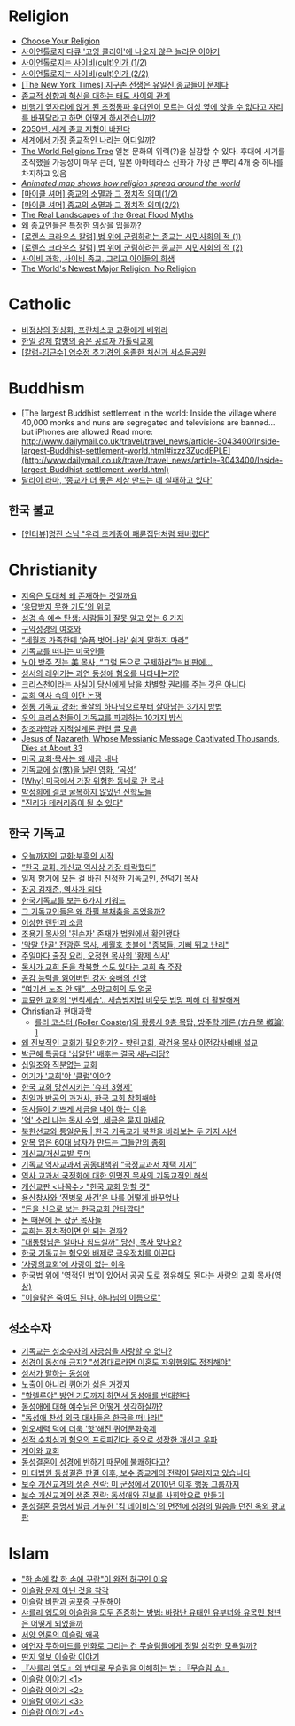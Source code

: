 Religion
========
* [Choose Your Religion](https://contemplatingtruth.wordpress.com/breaktime/religions/)
* [사이언톨로지 다큐 '고잉 클리어'에 나오지 않은 놀라운 이야기](http://www.huffingtonpost.kr/2015/04/01/story_n_6983080.html)
* [사이언톨로지는 사이비(cult)인가 (1/2)](http://newspeppermint.com/2015/04/07/m-cult1/)
* [사이언톨로지는 사이비(cult)인가 (2/2)](http://newspeppermint.com/2015/04/07/m-cult2/)
* [[The New York Times] 지구촌 전쟁은 유일신 종교들이 문제다](http://media.daum.net/series/112828//newsview?seriesId=112828&newsId=20150408000607402)
* [종교적 성향과 혁신을 대하는 태도 사이의 관계](http://newspeppermint.com/2015/04/08/religionandinnovation/)
* [비행기 옆자리에 앉게 된 초정통파 유대인이 모르는 여성 옆에 앉을 수 없다고 자리를 바꿔달라고 하면 어떻게 하시겠습니까?](http://newspeppermint.com/2015/04/09/ultraorthodox_jewish/)
* [2050년, 세계 종교 지형이 바뀐다](http://www.huffingtonpost.kr/nopil-kwak/story_b_7030586.html)
* [세계에서 가장 종교적인 나라는 어디일까?](http://newspeppermint.com/2015/04/15/global-religion-survey-2015/)
* [The World Religions Tree](http://000024.org/religions_tree/) 일본 문화의 위력(?)을 실감할 수 있다. 후대에 시기를 조작했을 가능성이 매우 큰데, 일본 아마테라스 신화가 가장 큰 뿌리 4개 중 하나를 차지하고 있음
* *[Animated map shows how religion spread around the world](https://www.youtube.com/watch?v=AvFl6UBZLv4)*
* [[마이클 셔머] 종교의 소멸과 그 정치적 의미(1/2)](http://newspeppermint.com/2015/07/20/m-religion1/)
* [[마이클 셔머] 종교의 소멸과 그 정치적 의미(2/2)](http://newspeppermint.com/2015/07/20/m-religion2/)
* [The Real Landscapes of the Great Flood Myths](http://nautil.us/issue/25/water/the-real-landscapes-of-the-great-flood-myths)
* [왜 종교인들은 특정한 의상을 입을까?](http://www.huffingtonpost.kr/2015/08/22/story_n_8023992.html)
* [[로렌스 크라우스 칼럼] 법 위에 군림하려는 종교는 시민사회의 적 (1)](http://newspeppermint.com/2015/09/10/scientist_atheist/)
* [[로렌스 크라우스 칼럼] 법 위에 군림하려는 종교는 시민사회의 적 (2)](http://newspeppermint.com/2015/09/10/scientist_atheist_2/)
* [사이비 과학, 사이비 종교, 그리고 아이들의 희생](http://ppss.kr/archives/19330)
* [The World's Newest Major Religion: No Religion](http://news.nationalgeographic.com/2016/04/160422-atheism-agnostic-secular-nones-rising-religion/)

# Catholic
* [비정상의 정상화, 프란체스코 교황에게 배워라](http://ppss.kr/archives/26238)
* [한일 강제 합병의 숨은 공로자 가톨릭교회](http://catholicpress.kr/news/view.php?idx=1493)
* [[칼럼-김근수] 염수정 추기경의 옹졸한 처신과 서소문공원](http://www.catholicpress.kr/m/view.php?idx=2223)

# Buddhism
* [The largest Buddhist settlement in the world: Inside the village where 40,000 monks and nuns are segregated and televisions are banned... but iPhones are allowed Read more: http://www.dailymail.co.uk/travel/travel_news/article-3043400/Inside-largest-Buddhist-settlement-world.html#ixzz3ZucdEPLE](http://www.dailymail.co.uk/travel/travel_news/article-3043400/Inside-largest-Buddhist-settlement-world.html)
* [달라이 라마, '종교가 더 좋은 세상 만드는 데 실패하고 있다'](http://www.huffingtonpost.kr/2015/06/10/story_n_7549154.html)

## 한국 불교
* [[인터뷰]명진 스님 "우리 조계종이 패륜집단처럼 돼버렸다"](http://www.huffingtonpost.kr/2015/06/06/story_n_7524602.html)

# Christianity
* [지옥은 도대체 왜 존재하는 것일까요](http://newspeppermint.com/2015/03/23/m-hell/)
* [‘응답받지 못한 기도’의 위로](http://ppss.kr/archives/38080)
* [성경 속 예수 탄생: 사람들이 잘못 알고 있는 6 가지](http://ppss.kr/archives/35710)
* [구약성경의 여호와](https://www.evernote.com/l/AB__CcUu9zxAyIkQG-L0rL9TdHjkufAPfeo)
* [“세월호 가족한테 ‘슬픔 벗어나라’ 쉽게 말하지 마라”](http://www.hani.co.kr/arti/society/religious/639113.html)
* [기독교를 떠나는 미국인들](http://newspeppermint.com/2015/05/17/faith-no-more/)
* [노아 방주 짓는 美 목사, “그럴 돈으로 구제하라”는 비판에…](http://christiantoday.co.kr/view.htm?id=283481)
* [성서의 레위기는 과연 동성애 혐오를 나타내는가?](http://ppss.kr/archives/44947)
* [크리스천이라는 사실이 당신에게 남을 차별할 권리를 주는 것은 아니다](http://www.huffingtonpost.kr/dale-hansen/story_b_7892776.html)
* [교회 역사 속의 이단 논쟁](https://www.facebook.com/notes/918534794893956/)
* [정통 기독교 강좌: 몰살의 하나님으로부터 살아남는 3가지 방법](http://ppss.kr/archives/22276)
* [우익 크리스천들이 기독교를 파괴하는 10가지 방식](http://www.huffingtonpost.kr/brynn-tannehill/story_b_8249044.html)
* [창조과학과 지적설계론 관련 글 모음](http://blog.naver.com/iiai/41746053)
* [Jesus of Nazareth, Whose Messianic Message Captivated Thousands, Dies at About 33](http://www.vanityfair.com/culture/2016/03/jesus-new-york-times-obituary)
* [미국 교회·목사는 왜 세금 내나](http://www.sisainlive.com/news/articleView.html?idxno=11190)
* [기독교에 살(煞)을 날린 영화, ‘곡성’](http://www.christiantoday.co.kr/articles/290962/20160518/%EA%B8%B0%EB%8F%85%EA%B5%90%EC%97%90-%EC%82%B4-%E7%85%9E-%EC%9D%84-%EB%82%A0%EB%A6%B0-%EC%98%81%ED%99%94-%EA%B3%A1%EC%84%B1.htm)
* [[Why] 미국에서 가장 위험한 동네로 간 목사](http://m.media.daum.net/m/media/society/newsview/20160528030309561)
* [박정희에 결코 굴복하지 않았던 신학도들](http://m.sisainlive.com/news/articleView.html?idxno=26105)
* ["진리가 테러리즘이 될 수 있다"](http://m.newsnjoy.or.kr/news/articleView.html?idxno=203904)

## 한국 기독교
* [오늘까지의 교회:부흥의 시작](http://xsfm.co.kr/wp/?p=197)
* [“한국 교회, 개신교 역사상 가장 타락했다”](http://m.media.daum.net/m/media/politics/newsview/20110225092537317)
* [일제 항거에 모든 걸 바친 진정한 기독교인, 전덕기 목사](http://ppss.kr/archives/34224)
* [장공 김재준, 역사가 되다](http://ppss.kr/archives/37704)
* [한국기독교를 보는 6가지 키워드](http://ppss.kr/archives/33097)
* [그 기독교인들은 왜 하필 부채춤을 추었을까?](http://www.huffingtonpost.kr/2015/03/24/story_n_6929150.html)
* [이상한 랜턴과 소금](http://ppss.kr/archives/43963)
* [조용기 목사의 '친손자' 존재가 법원에서 확인됐다](http://www.huffingtonpost.kr/2015/07/15/story_n_7799740.html)
* ['막말 단골' 전광훈 목사, 세월호 촛불에 "종북들, 기뻐 뛰고 난리"](http://www.huffingtonpost.kr/2014/05/26/story_n_5390891.html)
* [주일마다 출장 요리, 오정현 목사의 '황제 식사'](http://www.newsnjoy.or.kr/news/articleView.html?idxno=199267)
* [목사가 교회 돈을 착복할 수도 있다는 교회 측 주장](http://sarangnet.org/archives/15696)
* [공감 능력을 잃어버린 강자 숭배의 신앙](http://ppss.kr/archives/47021)
* [“여기선 노조 안 돼”…소망교회의 두 얼굴](http://newstapa.org/24724)
* [교묘한 교회의 '변칙세습'.. 세습방지법 비웃듯 법망 피해 더 활발해져](http://media.daum.net/culture/religion/newsview?newsid=20150527220720460&RIGHT_COMM=R9)
* [Christian과 현대과학](http://lightntree.blogspot.kr/)
  * [롤러 코스터 (Roller Coaster)와 황룡사 9층 목탑, 방주학 개론 (方舟學 槪論) 1](http://lightntree.blogspot.kr/2014/05/roller-coaster-9.html?m=0)
* [왜 진보적인 교회가 필요한가? - 향린교회, 곽건용 목사 이전감사예배 설교](http://m.newsm.com/news/articleView.html?idxno=5023)
* [박근혜 특공대 '십알단' 배후는 결국 새누리당?](http://www.huffingtonpost.kr/2015/07/09/story_n_7759980.html)
* [십일조와 직분없는 교회](http://m.blog.daum.net/yl3985/1239)
* [여기가 '교회'야 '클럽'이야?](http://www.newsnjoy.or.kr/news/articleView.html?idxno=199598)
* [한국 교회 망신시키는 '슈퍼 3형제'](http://m.newsm.com/news/articleView.html?idxno=970)
* [친일과 반공의 과거사, 한국 교회 참회해야](http://media.daum.net/society/all/newsview?newsid=20150820100906359)
* [목사들이 기쁘게 세금을 내야 하는 이유](http://www.huffingtonpost.kr/taekyung-lee/story_b_8053064.html)
* ['억' 소리 나는 목사 수입, 세금은 묻지 마세요](http://www.huffingtonpost.kr/2015/08/27/story_n_8047898.html)
* [북한선교와 통일운동 | 한국 기독교가 북한을 바라보는 두 가지 시선](http://www.huffingtonpost.kr/nk-news/story_b_8040578.html)
* [양복 입은 60대 남자가 만드는 그들만의 총회](http://www.newsnjoy.or.kr/news/articleView.html?idxno=200252)
* [개신교/개신교발 루머](https://librewiki.net/wiki/%EA%B0%9C%EC%8B%A0%EA%B5%90/%EA%B0%9C%EC%8B%A0%EA%B5%90%EB%B0%9C_%EB%A3%A8%EB%A8%B8#.EA.B6.8C.EB.A0.A5.EC.9D.84_.EB.82.B4.EB.A0.A4.EB.86.93.EA.B3.A0_.EC.A1.B0.EC.9A.A9.ED.9E.88_.EC.9D.80.ED.87.B4.ED.95.98.EA.B3.A0_.EC.A3.BC.EB.8B.98.EC.9D.98_.EB.9C.BB.EC.9D.84_.EB.94.B0.EB.A5.B8_.ED.81.AC.EB.A1.AC.EC.9B.B0.3F)
* [기독교 역사교과서 공동대책위 “국정교과서 채택 지지”](http://www.christiantoday.co.kr/view.htm?id=286432)
* [역사 교과서 국정화에 대한 인명진 목사의 기독교적인 해석](http://www.huffingtonpost.kr/2015/10/20/story_n_8335226.html)
* [개신교판 <나꼼수> "한국 교회 망할 것"](http://www.ohmynews.com/NWS_Web/View/at_pg.aspx?CNTN_CD=A0002150711)
* [용산참사와 ‘전병욱 사건’은 나를 어떻게 바꾸었나](http://www.ziksir.com/ziksir/view/2615)
* [“돈을 신으로 보는 한국교회 안타깝다”](http://media.daum.net/culture/religion/newsview?newsid=20151129200809525&RIGHT_REPLY=R1)
* [돈 때문에 돈 삯꾼 목사들](http://m.newsm.com/news/articleView.html?idxno=5643)
* [교회는 정치적이면 안 되는 걸까?](http://www.ziksir.com/ziksir/view/2908)
* ["대통령님은 얼마나 힘드실까" 당신, 목사 맞나요?](http://m.ohmynews.com/NWS_Web/Mobile/at_pg.aspx?CNTN_CD=A0002187577#cb)
* [한국 기독교는 혐오와 배제로 극우정치를 이끈다](http://www.huffingtonpost.kr/2016/04/23/story_n_9763500.html)
* [‘사랑의교회’에 사랑이 없는 이유](http://ppss.kr/archives/79324)
* [한국법 위에 '영적인 법'이 있어서 공공 도로 점유해도 된다는 사랑의 교회 목사(영상)](http://www.huffingtonpost.kr/2016/06/16/story_n_10497858.html?ncid=fcbklnkkrhpmg00000001)
* ["이슬람은 죽여도 된다, 하나님의 이름으로"](http://m.media.daum.net/m/media/world/newsview/20110727164316068)

## 성소수자
* [기독교는 성소수자의 자긍심을 사랑할 수 없나?](http://ppss.kr/archives/33095)
* [성경이 동성애 금지? "성경대로라면 이혼도 자위행위도 정죄해야"](http://www.huffingtonpost.kr/2014/12/10/story_n_6299704.html)
* [성서가 말하는 동성애](http://ppss.kr/archives/37430)
* [노출이 아니라 퀴어가 싫은 거겠지](http://ppss.kr/archives/47112)
* ["할렐루야" 방언 기도까지 하면서 동성애를 반대한다](http://www.huffingtonpost.kr/2015/06/10/story_n_7551176.html)
* [동성애에 대해 예수님은 어떻게 생각하실까?](http://www.huffingtonpost.kr/rev-susan-russell/story_b_7540158.html)
* ["동성애 찬성 외국 대사들은 한국을 떠나라!"](http://www.huffingtonpost.kr/2015/06/13/story_n_7574930.html) 
* [혐오세력 덕에 더욱 '핫'해진 퀴어문화축제](http://www.huffingtonpost.kr/2015/06/26/story_n_7669596.html)
* [성적 수치심과 혐오의 프로파간다: 증오로 성장한 개신교 우파](http://slownews.kr/39113)
* [게이와 교회](http://ppss.kr/archives/39199)
* [동성결혼이 성경에 반하기 때문에 불쾌하다고?](http://www.huffingtonpost.kr/whitney-kay-bacon/story_b_7759862.html)
* [미 대법원 동성결혼 판결 이후, 보수 종교계의 전략이 달라지고 있습니다](http://newspeppermint.com/2015/07/13/conservatives-underdogs/)
* [보수 개신교계의 생존 전략: 미 군정에서 2010년 이후 행동 그룹까지](http://slownews.kr/39134)
* [보수 개신교계의 생존 전략: 동성애와 진보를 사회악으로 만들기](http://slownews.kr/43588)
* [동성결혼 증명서 발급 거부한 '킴 데이비스'의 면전에 성경의 말씀을 던진 옥외 광고판](http://www.huffingtonpost.kr/2015/09/13/story_n_8131366.html)

# Islam
* ["한 손에 칼 한 손에 꾸란"이 완전 허구인 이유](http://ppss.kr/archives/38516)
* [이슬람 문제 아닌 것을 착각](http://www.huffingtonpost.kr/taekgwang-lee/story_b_6928432.html)
* [이슬람 비판과 공포증 구분해야](http://www.huffingtonpost.kr/jeongil-jang-/story_b_6928426.html)
* [샤를리 엡도와 이슬람을 모두 존중하는 방법: 바람난 유태인 유부녀와 유목민 청년은 어떻게 되었을까](http://slownews.kr/36224)
* [서양 언론의 이슬람 왜곡](http://ppss.kr/archives/42824)
* [예언자 무하마드를 만화로 그리는 건 무슬림들에게 정말 심각한 모욕일까?](http://newspeppermint.com/2015/05/06/mohammedcartoon/)
* [딴지 일보 이슬람 이야기](http://www.ddanzi.com/?act=&vid=&mid=ddanziNews&category=977706&search_target=title&search_keyword=%EC%9D%B4%EC%8A%AC%EB%9E%8C)
* [『샤를리 엡도』와 반대로 무슬림을 이해하는 법 : 『무슬림 쇼』](http://www.huffingtonpost.kr/acomics/story_b_8150750.html)
* [이슬람 이야기 <1>](http://www.ddanzi.com/ddanziNews/3023258)
* [이슬람 이야기 <2>](http://www.ddanzi.com/ddanziNews/3037600)
* [이슬람 이야기 <3>](http://www.ddanzi.com/ddanziNews/3074330)
* [이슬람 이야기 <4>](http://www.ddanzi.com/ddanziNews/3111445)
